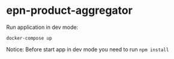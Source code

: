 # epn-product-aggregator

Run application in dev mode:
```
docker-compose up
```
Notice:
Before start app in dev mode you need to run `npm install`